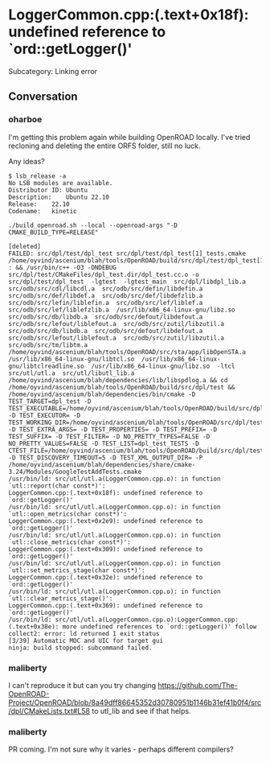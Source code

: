 # LoggerCommon.cpp:(.text+0x18f): undefined reference to `ord::getLogger()'

Subcategory: Linking error

## Conversation

### oharboe
I'm getting this problem again while building OpenROAD locally.  I've tried recloning and deleting the entire ORFS folder, still no luck.

Any ideas?

```
$ lsb_release -a
No LSB modules are available.
Distributor ID:	Ubuntu
Description:	Ubuntu 22.10
Release:	22.10
Codename:	kinetic

```
```
./build_openroad.sh --local --openroad-args "-D CMAKE_BUILD_TYPE=RELEASE"
```

```
[deleted]
FAILED: src/dpl/test/dpl_test src/dpl/test/dpl_test[1]_tests.cmake /home/oyvind/ascenium/blah/tools/OpenROAD/build/src/dpl/test/dpl_test[1]_tests.cmake 
: && /usr/bin/c++ -O3 -DNDEBUG  src/dpl/test/CMakeFiles/dpl_test.dir/dpl_test.cc.o -o src/dpl/test/dpl_test  -lgtest  -lgtest_main  src/dpl/libdpl_lib.a  src/odb/src/cdl/libcdl.a  src/odb/src/defin/libdefin.a  src/odb/src/def/libdef.a  src/odb/src/def/libdefzlib.a  src/odb/src/lefin/liblefin.a  src/odb/src/lef/liblef.a  src/odb/src/lef/liblefzlib.a  /usr/lib/x86_64-linux-gnu/libz.so  src/odb/src/db/libdb.a  src/odb/src/defout/libdefout.a  src/odb/src/lefout/liblefout.a  src/odb/src/zutil/libzutil.a  src/odb/src/db/libdb.a  src/odb/src/defout/libdefout.a  src/odb/src/lefout/liblefout.a  src/odb/src/zutil/libzutil.a  src/odb/src/tm/libtm.a  /home/oyvind/ascenium/blah/tools/OpenROAD/src/sta/app/libOpenSTA.a  /usr/lib/x86_64-linux-gnu/libtcl.so  /usr/lib/x86_64-linux-gnu/libtclreadline.so  /usr/lib/x86_64-linux-gnu/libz.so  -ltcl  src/utl/utl.a  src/utl/libutl_lib.a  /home/oyvind/ascenium/blah/dependencies/lib/libspdlog.a && cd /home/oyvind/ascenium/blah/tools/OpenROAD/build/src/dpl/test && /home/oyvind/ascenium/blah/dependencies/bin/cmake -D TEST_TARGET=dpl_test -D TEST_EXECUTABLE=/home/oyvind/ascenium/blah/tools/OpenROAD/build/src/dpl/test/dpl_test -D TEST_EXECUTOR= -D TEST_WORKING_DIR=/home/oyvind/ascenium/blah/tools/OpenROAD/src/dpl/test -D TEST_EXTRA_ARGS= -D TEST_PROPERTIES= -D TEST_PREFIX= -D TEST_SUFFIX= -D TEST_FILTER= -D NO_PRETTY_TYPES=FALSE -D NO_PRETTY_VALUES=FALSE -D TEST_LIST=dpl_test_TESTS -D CTEST_FILE=/home/oyvind/ascenium/blah/tools/OpenROAD/build/src/dpl/test/dpl_test[1]_tests.cmake -D TEST_DISCOVERY_TIMEOUT=5 -D TEST_XML_OUTPUT_DIR= -P /home/oyvind/ascenium/blah/dependencies/share/cmake-3.24/Modules/GoogleTestAddTests.cmake
/usr/bin/ld: src/utl/utl.a(LoggerCommon.cpp.o): in function `utl::report(char const*)':
LoggerCommon.cpp:(.text+0x18f): undefined reference to `ord::getLogger()'
/usr/bin/ld: src/utl/utl.a(LoggerCommon.cpp.o): in function `utl::open_metrics(char const*)':
LoggerCommon.cpp:(.text+0x2e9): undefined reference to `ord::getLogger()'
/usr/bin/ld: src/utl/utl.a(LoggerCommon.cpp.o): in function `utl::close_metrics(char const*)':
LoggerCommon.cpp:(.text+0x309): undefined reference to `ord::getLogger()'
/usr/bin/ld: src/utl/utl.a(LoggerCommon.cpp.o): in function `utl::set_metrics_stage(char const*)':
LoggerCommon.cpp:(.text+0x32e): undefined reference to `ord::getLogger()'
/usr/bin/ld: src/utl/utl.a(LoggerCommon.cpp.o): in function `utl::clear_metrics_stage()':
LoggerCommon.cpp:(.text+0x369): undefined reference to `ord::getLogger()'
/usr/bin/ld: src/utl/utl.a(LoggerCommon.cpp.o):LoggerCommon.cpp:(.text+0x38e): more undefined references to `ord::getLogger()' follow
collect2: error: ld returned 1 exit status
[3/39] Automatic MOC and UIC for target gui
ninja: build stopped: subcommand failed.
```


### maliberty
I can't reproduce it but can you try changing https://github.com/The-OpenROAD-Project/OpenROAD/blob/8a49dff86645352d30780951b1146b31ef41b0f4/src/dpl/CMakeLists.txt#L58 to utl_lib and see if that helps.

### maliberty
PR coming.  I'm not sure why it varies - perhaps different compilers?

